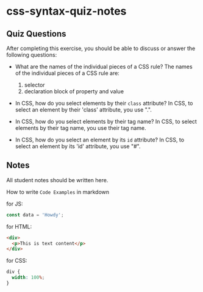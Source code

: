 # css-syntax-quiz-notes

## Quiz Questions

After completing this exercise, you should be able to discuss or answer the following questions:

- What are the names of the individual pieces of a CSS rule?
  The names of the individual pieces of a CSS rule are:

  1. selector
  2. declaration block of property and value

- In CSS, how do you select elements by their `class` attribute?
  In CSS, to select an element by their 'class' attribute, you use ".".

- In CSS, how do you select elements by their tag name?
  In CSS, to select elements by their tag name, you use their tag name.

- In CSS, how do you select an element by its `id` attribute?
  In CSS, to select an element by its 'id' attribute, you use "#".

## Notes

All student notes should be written here.

How to write `Code Examples` in markdown

for JS:

```javascript
const data = 'Howdy';
```

for HTML:

```html
<div>
  <p>This is text content</p>
</div>
```

for CSS:

```css
div {
  width: 100%;
}
```
